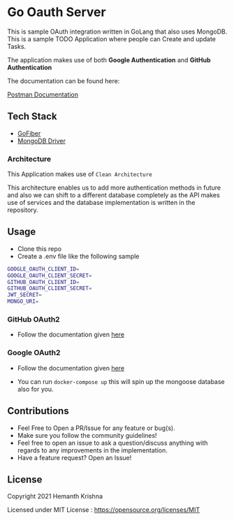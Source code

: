 # Go Oauth Server

This is sample OAuth integration written in GoLang that also uses MongoDB. This is a sample TODO Application where people can Create and update Tasks.

The application makes use of both **Google Authentication** and **GitHub Authentication**

The documentation can be found here:

[Postman Documentation](https://documenter.getpostman.com/view/12292853/TzRUAmao#intro)

## Tech Stack

- [GoFiber](https://github.com/gofiber/fiber)
- [MongoDB Driver](https://github.com/mongodb/mongo-go-driver)

### Architecture

This Application makes use of `Clean Architecture`

This architecture enables us to add more authentication methods in future and also we can shift to a different database completely as the API makes use of services and the database implementation is written in the repository.

## Usage

- Clone this repo
- Create a .env file like the following sample

```bash
GOOGLE_OAUTH_CLIENT_ID=
GOOGLE_OAUTH_CLIENT_SECRET=
GITHUB_OAUTH_CLIENT_ID=
GITHUB_OAUTH_CLIENT_SECRET=
JWT_SECRET=
MONGO_URI=
```

### GitHub OAuth2

- Follow the documentation given [here](https://docs.github.com/en/developers/apps/authorizing-oauth-apps)

### Google OAuth2

- Follow the documentation given [here](https://developers.google.com/identity/protocols/oauth2/javascript-implicit-flow)

- You can run `docker-compose up` this will spin up the mongoose database also for you.

## Contributions

- Feel Free to Open a PR/Issue for any feature or bug(s).
- Make sure you follow the community guidelines!
- Feel free to open an issue to ask a question/discuss anything with regards to any improvements in the implementation.
- Have a feature request? Open an Issue!

## License

Copyright 2021 Hemanth Krishna

Licensed under MIT License : https://opensource.org/licenses/MIT
